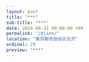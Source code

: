 ```yaml
---
layout: post
title: "***"
sub-title: "***"
date: 2024-08-31 09:00:00 +09
permalink: "/djinn/"
location: "東京都世田谷区北沢"
ordinal: 29
preview: "***"
---
```


